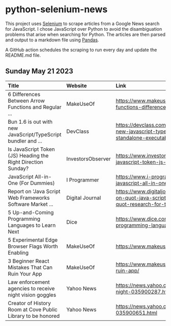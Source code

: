 # python-selenium-news

This project uses [Selenium](https://www.seleniumhq.org/) to scrape articles from a Google News search for JavaScript.
I chose JavaScript over Python to avoid the disambiguation problems that arise when searching for Python.
The articles are then parsed and output to a markdown file using [Pandas](https://pandas.pydata.org/).

A GitHub action schedules the scraping to run every day and update the README.md file.

## Sunday May 21 2023


| Title                                                         | Website           | Link                                                                                                                                                    |
|:--------------------------------------------------------------|:------------------|:--------------------------------------------------------------------------------------------------------------------------------------------------------|
| 6 Differences Between Arrow Functions and Regular ...         | MakeUseOf         | https://www.makeuseof.com/javascript-arrow-regular-functions-differences/                                                                               |
| Bun 1.6 is out with new JavaScript/TypeScript bundler and ... | DevClass          | https://devclass.com/2023/05/17/bun-1-6-is-out-with-new-javascript-typescript-bundler-and-ability-to-compile-standalone-executables/                    |
| Is JavaScript Token (JS) Heading the Right Direction Sunday?  | InvestorsObserver | https://www.investorsobserver.com/news/crypto-update/is-javascript-token-js-heading-the-right-direction-sunday                                          |
| JavaScript All-in-One (For Dummies)                           | I Programmer      | https://www.i-programmer.info/book-watch-archive/16309-javascript-all-in-one-for-dummies.html                                                           |
| Report on 'Java Script Web Frameworks Software Market ...     | Digital Journal   | https://www.digitaljournal.com/pr/news/theexpresswire/report-on-quot-java-script-web-frameworks-software-market-quot-research-for-the-year-2023-to-2030 |
| 5 Up-and-Coming Programming Languages to Learn Next           | Dice              | https://www.dice.com/career-advice/5-up-and-coming-programming-languages-to-learn-next                                                                  |
| 5 Experimental Edge Browser Flags Worth Enabling              | MakeUseOf         | https://www.makeuseof.com/experimental-edge-flags/                                                                                                      |
| 3 Beginner React Mistakes That Can Ruin Your App              | MakeUseOf         | https://www.makeuseof.com/react-beginner-mistakes-that-ruin-app/                                                                                        |
| Law enforcement agencies to receive night vision goggles      | Yahoo News        | https://news.yahoo.com/law-enforcement-agencies-receive-night-035900287.html                                                                            |
| Creator of History Room at Cove Public Library to be honored  | Yahoo News        | https://news.yahoo.com/creator-history-room-cove-public-035900651.html                                                                                  |